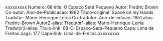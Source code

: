 xxxxxxxxx
Numero: 68
title: O Espaço Será Pequeno
Autor: Fredric Brown
Co-autor: 
Ano-de-Publicacao: 1962
Titulo-original: Space on my Hands
Tradutor: Mário-Henrique Leiria
Co-tradutor: 
Ano-de-edicao: 1951
alias: Fredric-Brown
Autor2-alias: 
Tradutor1-alias: Mario-Henrique-Leiria
Tradutor2-alias: 
Titulo-link: 68-O-Espaco-Sera-Pequeno
Capa: Lima de Freitas
pags: 177
Capa-link: Lima-de-Freitas
xxxxxxxxx